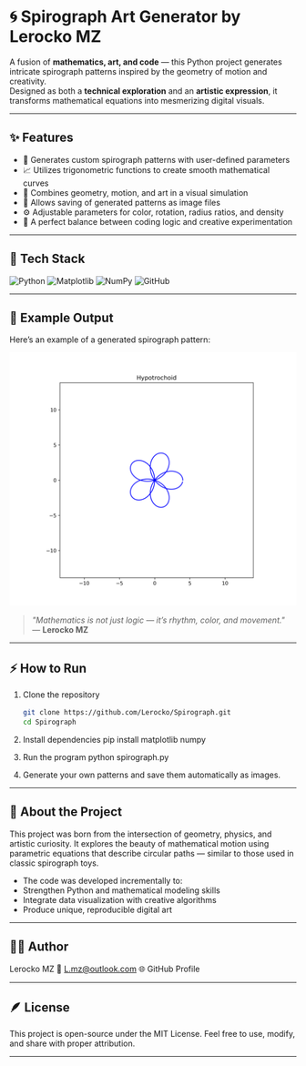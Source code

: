 # 🌀 Spirograph Art Generator by Lerocko MZ

A fusion of **mathematics, art, and code** — this Python project generates intricate spirograph patterns inspired by the geometry of motion and creativity.  
Designed as both a **technical exploration** and an **artistic expression**, it transforms mathematical equations into mesmerizing digital visuals.

---

## ✨ Features

- 🎨 Generates custom spirograph patterns with user-defined parameters  
- 📈 Utilizes trigonometric functions to create smooth mathematical curves  
- 🧮 Combines geometry, motion, and art in a visual simulation  
- 💾 Allows saving of generated patterns as image files  
- ⚙️ Adjustable parameters for color, rotation, radius ratios, and density  
- 🧠 A perfect balance between coding logic and creative experimentation  

---

## 🧰 Tech Stack

![Python](https://img.shields.io/badge/Python-3776AB?style=for-the-badge&logo=python&logoColor=white)
![Matplotlib](https://img.shields.io/badge/Matplotlib-11557C?style=for-the-badge&logo=plotly&logoColor=white)
![NumPy](https://img.shields.io/badge/NumPy-013243?style=for-the-badge&logo=numpy&logoColor=white)
![GitHub](https://img.shields.io/badge/GitHub-181717?style=for-the-badge&logo=github&logoColor=white)

---

## 🧩 Example Output

Here’s an example of a generated spirograph pattern:

![Spirograph Example](Prueba1.png)

> _"Mathematics is not just logic — it’s rhythm, color, and movement."_  
> — **Lerocko MZ**

---

## ⚡ How to Run

1. Clone the repository  
   ```bash
   git clone https://github.com/Lerocko/Spirograph.git
   cd Spirograph

2. Install dependencies
    pip install matplotlib numpy

3. Run the program
    python spirograph.py

4. Generate your own patterns and save them automatically as images.

---

## 🧠 About the Project

This project was born from the intersection of geometry, physics, and artistic curiosity.
It explores the beauty of mathematical motion using parametric equations that describe circular paths — similar to those used in classic spirograph toys.

- The code was developed incrementally to:
- Strengthen Python and mathematical modeling skills
- Integrate data visualization with creative algorithms
- Produce unique, reproducible digital art

---

## 👨‍💻 Author

Lerocko MZ
📧 L.mz@outlook.com
🌐 GitHub Profile

---

## 🪶 License

This project is open-source under the MIT License.
Feel free to use, modify, and share with proper attribution.

---

